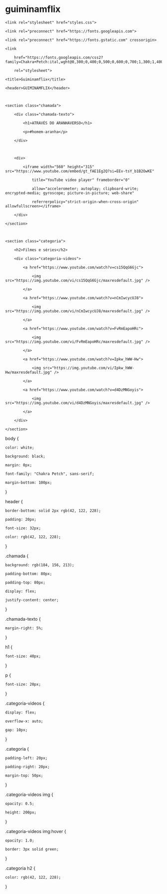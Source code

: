# guiminamflix
<html lang="pt-BR">



<head>

    <link rel="stylesheet" href="styles.css">

    <link rel="preconnect" href="https://fonts.googleapis.com">

    <link rel="preconnect" href="https://fonts.gstatic.com" crossorigin>

    <link

        href="https://fonts.googleapis.com/css2?family=Chakra+Petch:ital,wght@0,300;0,400;0,500;0,600;0,700;1,300;1,400;1,500;1,600;1,700&display=swap"

        rel="stylesheet">

    <title>Guiminamflix</title>

</head>



<body>

    <header>GUIMINAMFLIX</header>



    <section class="chamada">

        <div class="chamada-texto">

            <h1>ATRAVÉS DO ARANHAVERSO</h1>

            <p>#homem-aranha</p>

        </div>



        <div>

            <iframe width="560" height="315" src="https://www.youtube.com/embed/gt_fAE1Eg2Q?si=EEv-tsY_b1B2OwKE"

                title="YouTube video player" frameborder="0"

                allow="accelerometer; autoplay; clipboard-write; encrypted-media; gyroscope; picture-in-picture; web-share"

                referrerpolicy="strict-origin-when-cross-origin" allowfullscreen></iframe>

        </div>

    </section>



    <section class="categoria">

        <h2>Filmes e séries</h2>

        <div class="categoria-videos">

            <a href="https://www.youtube.com/watch?v=cs15QqG6Gjc">

                <img src="https://img.youtube.com/vi/cs15QqG6Gjc/maxresdefault.jpg" />

            </a>

            <a href="https://www.youtube.com/watch?v=nCmIwcycUJ8">

                <img src="https://img.youtube.com/vi/nCmIwcycUJ8/maxresdefault.jpg" />

            </a>

            <a href="https://www.youtube.com/watch?v=FvRmEapoHRc">

                <img src="https://img.youtube.com/vi/FvRmEapoHRc/maxresdefault.jpg" />

            </a>

            <a href="https://www.youtube.com/watch?v=Ipkw_hWW-Hw">

                <img src="https://img.youtube.com/vi/Ipkw_hWW-Hw/maxresdefault.jpg" />

            </a>

            <a href="https://www.youtube.com/watch?v=d4DzMNGoyis">

                <img src="https://img.youtube.com/vi/d4DzMNGoyis/maxresdefault.jpg" />

            </a>

        </div>

    </section>



</body>



</html>body {

    color: white;

    background: black;

    margin: 0px;

    font-family: "Chakra Petch", sans-serif;

    margin-bottom: 100px;

}



header {

    border-bottom: solid 2px rgb(42, 122, 228);

    padding: 20px;

    font-size: 32px;

    color: rgb(42, 122, 228);

}



.chamada {

    background: rgb(184, 156, 213);

    padding-bottom: 80px;

    padding-top: 80px;

    display: flex;

    justify-content: center;

}



.chamada-texto {

    margin-right: 5%;

}



h1 {

    font-size: 40px;

}



p {

    font-size: 20px;

}



.categoria-videos {

    display: flex;

    overflow-x: auto;

    gap: 10px;

}



.categoria {

    padding-left: 20px;

    padding-right: 20px;

    margin-top: 50px;

}



.categoria-videos img {

    opacity: 0.5;

    height: 200px;

}



.categoria-videos img:hover {

    opacity: 1.0;

    border: 3px solid green;

}



.categoria h2 {

    color: rgb(42, 122, 228);

}
